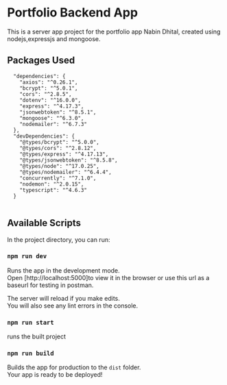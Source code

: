 # Portfolio Backend App

This is a server app project for the portfolio app Nabin Dhital, created using nodejs,expressjs and mongoose.

## Packages Used

```
  "dependencies": {
    "axios": "^0.26.1",
    "bcrypt": "^5.0.1",
    "cors": "^2.8.5",
    "dotenv": "^16.0.0",
    "express": "^4.17.3",
    "jsonwebtoken": "^8.5.1",
    "mongoose": "^6.3.0",
    "nodemailer": "^6.7.3"
  },
  "devDependencies": {
    "@types/bcrypt": "^5.0.0",
    "@types/cors": "^2.8.12",
    "@types/express": "^4.17.13",
    "@types/jsonwebtoken": "^8.5.8",
    "@types/node": "^17.0.25",
    "@types/nodemailer": "^6.4.4",
    "concurrently": "^7.1.0",
    "nodemon": "^2.0.15",
    "typescript": "^4.6.3"
  }
  
```

## Available Scripts

In the project directory, you can run:

### `npm run dev`

Runs the app in the development mode.\
Open [http://localhost:5000]to view it in the browser or use this url as a baseurl for testing in postman.

The server will reload if you make edits.\
You will also see any lint errors in the console.

### `npm run start`

runs the built project

### `npm run build`

Builds the app for production to the `dist` folder.\
Your app is ready to be deployed!
